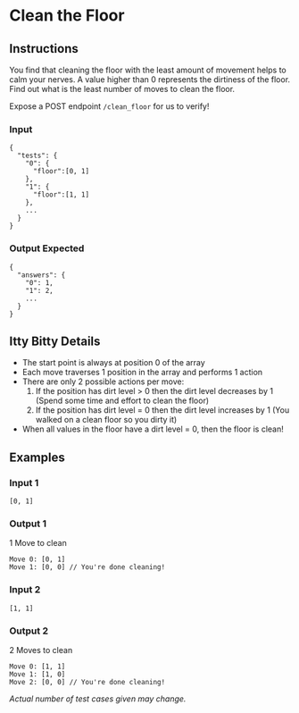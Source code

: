 # Clean the Floor

## Instructions

You find that cleaning the floor with the least amount of movement helps to calm your nerves. A value higher than 0 represents the dirtiness of the floor. Find out what is the least number of moves to clean the floor.

Expose a POST endpoint `/clean_floor` for us to verify!

### Input

```
{
  "tests": {
    "0": {
      "floor":[0, 1]
    },
    "1": {
      "floor":[1, 1]
    },
    ...
  }
}
```

### Output Expected

```
{
  "answers": {
    "0": 1,
    "1": 2,
    ...
  }
}
```

## Itty Bitty Details

- The start point is always at position 0 of the array
- Each move traverses 1 position in the array and performs 1 action
- There are only 2 possible actions per move:
  1. If the position has dirt level > 0 then the dirt level decreases by 1 (Spend some time and effort to clean the floor)
  2. If the position has dirt level = 0 then the dirt level increases by 1 (You walked on a clean floor so you dirty it)
- When all values in the floor have a dirt level = 0, then the floor is clean!

## Examples

### Input 1

```
[0, 1]
```

### Output 1

1 Move to clean

```
Move 0: [0, 1]
Move 1: [0, 0] // You're done cleaning!
```

### Input 2

```
[1, 1]
```

### Output 2

2 Moves to clean

```
Move 0: [1, 1]
Move 1: [1, 0]
Move 2: [0, 0] // You're done cleaning!
````

*Actual number of test cases given may change.*